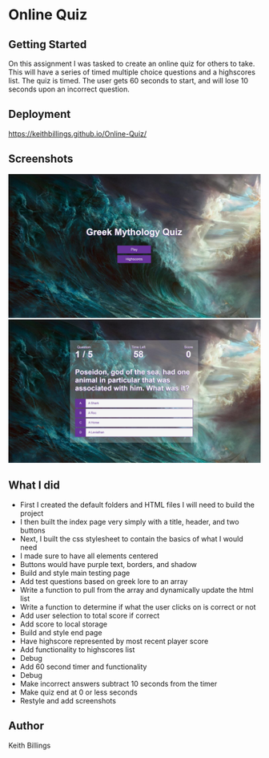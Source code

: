# Online Quiz

## Getting Started

On this assignment I was tasked to create an online quiz for others to take. This will have a series of timed multiple choice questions and a highscores list. The quiz is timed. The user gets 60 seconds to start, and will lose 10 seconds upon an incorrect question.

## Deployment

https://keithbillings.github.io/Online-Quiz/

## Screenshots

![Screenshot1](/Assets/images/Screenshot1.png)
![Screenshot2](/Assets/images/Screenshot2.png)

## What I did

  * First I created the default folders and HTML files I will need to build the project
  * I then built the index page very simply with a title, header, and two buttons
  * Next, I built the css stylesheet to contain the basics of what I would need
  * I made sure to have all elements centered
  * Buttons would have purple text, borders, and shadow
  * Build and style main testing page
  * Add test questions based on greek lore to an array
  * Write a function to pull from the array and dynamically update the html list
  * Write a function to determine if what the user clicks on is correct or not
  * Add user selection to total score if correct
  * Add score to local storage 
  * Build and style end page
  * Have highscore represented by most recent player score
  * Add functionality to highscores list
  * Debug
  * Add 60 second timer and functionality
  * Debug
  * Make incorrect answers subtract 10 seconds from the timer
  * Make quiz end at 0 or less seconds
  * Restyle and add screenshots

## Author

Keith Billings
